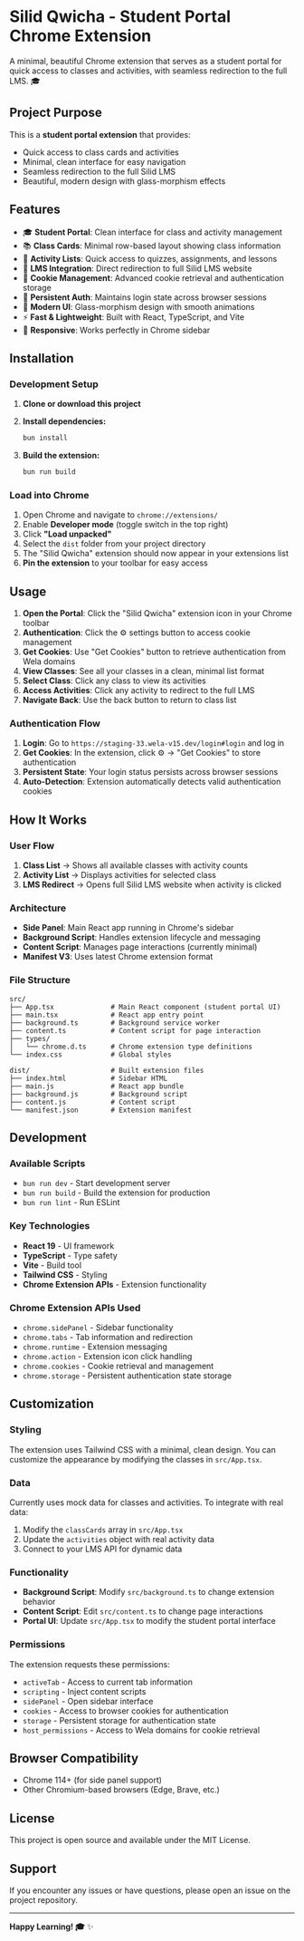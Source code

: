 # Silid Qwicha - Student Portal Chrome Extension

A minimal, beautiful Chrome extension that serves as a student portal for quick access to classes and activities, with seamless redirection to the full LMS. 🎓

## Project Purpose

This is a **student portal extension** that provides:

-   Quick access to class cards and activities
-   Minimal, clean interface for easy navigation
-   Seamless redirection to the full Silid LMS
-   Beautiful, modern design with glass-morphism effects

## Features

-   🎓 **Student Portal**: Clean interface for class and activity management
-   📚 **Class Cards**: Minimal row-based layout showing class information
-   📝 **Activity Lists**: Quick access to quizzes, assignments, and lessons
-   🔗 **LMS Integration**: Direct redirection to full Silid LMS website
-   🍪 **Cookie Management**: Advanced cookie retrieval and authentication storage
-   🔐 **Persistent Auth**: Maintains login state across browser sessions
-   🎨 **Modern UI**: Glass-morphism design with smooth animations
-   ⚡ **Fast & Lightweight**: Built with React, TypeScript, and Vite
-   📱 **Responsive**: Works perfectly in Chrome sidebar

## Installation

### Development Setup

1. **Clone or download this project**
2. **Install dependencies:**

    ```bash
    bun install
    ```

3. **Build the extension:**

    ```bash
    bun run build
    ```

### Load into Chrome

1. Open Chrome and navigate to `chrome://extensions/`
2. Enable **Developer mode** (toggle switch in the top right)
3. Click **"Load unpacked"**
4. Select the `dist` folder from your project directory
5. The "Silid Qwicha" extension should now appear in your extensions list
6. **Pin the extension** to your toolbar for easy access

## Usage

1. **Open the Portal**: Click the "Silid Qwicha" extension icon in your Chrome toolbar
2. **Authentication**: Click the ⚙️ settings button to access cookie management
3. **Get Cookies**: Use "Get Cookies" button to retrieve authentication from Wela domains
4. **View Classes**: See all your classes in a clean, minimal list format
5. **Select Class**: Click any class to view its activities
6. **Access Activities**: Click any activity to redirect to the full LMS
7. **Navigate Back**: Use the back button to return to class list

### Authentication Flow

1. **Login**: Go to `https://staging-33.wela-v15.dev/login#login` and log in
2. **Get Cookies**: In the extension, click ⚙️ → "Get Cookies" to store authentication
3. **Persistent State**: Your login status persists across browser sessions
4. **Auto-Detection**: Extension automatically detects valid authentication cookies

## How It Works

### User Flow

1. **Class List** → Shows all available classes with activity counts
2. **Activity List** → Displays activities for selected class
3. **LMS Redirect** → Opens full Silid LMS website when activity is clicked

### Architecture

-   **Side Panel**: Main React app running in Chrome's sidebar
-   **Background Script**: Handles extension lifecycle and messaging
-   **Content Script**: Manages page interactions (currently minimal)
-   **Manifest V3**: Uses latest Chrome extension format

### File Structure

```
src/
├── App.tsx              # Main React component (student portal UI)
├── main.tsx             # React app entry point
├── background.ts        # Background service worker
├── content.ts           # Content script for page interaction
├── types/
│   └── chrome.d.ts      # Chrome extension type definitions
└── index.css            # Global styles

dist/                    # Built extension files
├── index.html           # Sidebar HTML
├── main.js              # React app bundle
├── background.js        # Background script
├── content.js           # Content script
└── manifest.json        # Extension manifest
```

## Development

### Available Scripts

-   `bun run dev` - Start development server
-   `bun run build` - Build the extension for production
-   `bun run lint` - Run ESLint

### Key Technologies

-   **React 19** - UI framework
-   **TypeScript** - Type safety
-   **Vite** - Build tool
-   **Tailwind CSS** - Styling
-   **Chrome Extension APIs** - Extension functionality

### Chrome Extension APIs Used

-   `chrome.sidePanel` - Sidebar functionality
-   `chrome.tabs` - Tab information and redirection
-   `chrome.runtime` - Extension messaging
-   `chrome.action` - Extension icon click handling
-   `chrome.cookies` - Cookie retrieval and management
-   `chrome.storage` - Persistent authentication state storage

## Customization

### Styling

The extension uses Tailwind CSS with a minimal, clean design. You can customize the appearance by modifying the classes in `src/App.tsx`.

### Data

Currently uses mock data for classes and activities. To integrate with real data:

1. Modify the `classCards` array in `src/App.tsx`
2. Update the `activities` object with real activity data
3. Connect to your LMS API for dynamic data

### Functionality

-   **Background Script**: Modify `src/background.ts` to change extension behavior
-   **Content Script**: Edit `src/content.ts` to change page interactions
-   **Portal UI**: Update `src/App.tsx` to modify the student portal interface

### Permissions

The extension requests these permissions:

-   `activeTab` - Access to current tab information
-   `scripting` - Inject content scripts
-   `sidePanel` - Open sidebar interface
-   `cookies` - Access to browser cookies for authentication
-   `storage` - Persistent storage for authentication state
-   `host_permissions` - Access to Wela domains for cookie retrieval

## Browser Compatibility

-   Chrome 114+ (for side panel support)
-   Other Chromium-based browsers (Edge, Brave, etc.)

## License

This project is open source and available under the MIT License.

## Support

If you encounter any issues or have questions, please open an issue on the project repository.

---

**Happy Learning! 🎓** ✨
